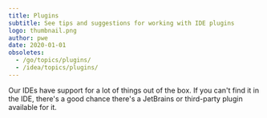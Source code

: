 ```yaml
---
title: Plugins
subtitle: See tips and suggestions for working with IDE plugins
logo: thumbnail.png
author: pwe
date: 2020-01-01
obsoletes:
  - /go/topics/plugins/
  - /idea/topics/plugins/
---
```


Our IDEs have support for a lot of things out of the box. If you can't find it in the IDE, there's a good chance there's
a JetBrains or third-party plugin available for it.
